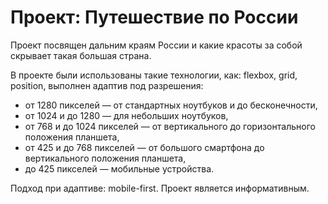 # Проект: Путешествие по России

Проект посвящен дальним краям России и какие красоты за собой скрывает такая большая страна.

В проекте были использованы такие технологии, как: flexbox, grid, position, выполнен адаптив под разрешения:
* от 1280 пикселей — от стандартных ноутбуков и до бесконечности,
* от 1024 и до 1280 — для небольших ноутбуков,
* от 768 и до 1024 пикселей — от вертикального до горизонтального положения планшета,
* от 425 и до 768 пикселей — от большого смартфона до вертикального положения планшета,
* до 425 пикселей — мобильные устройства.

Подход при адаптиве: mobile-first.
Проект является информативным.
